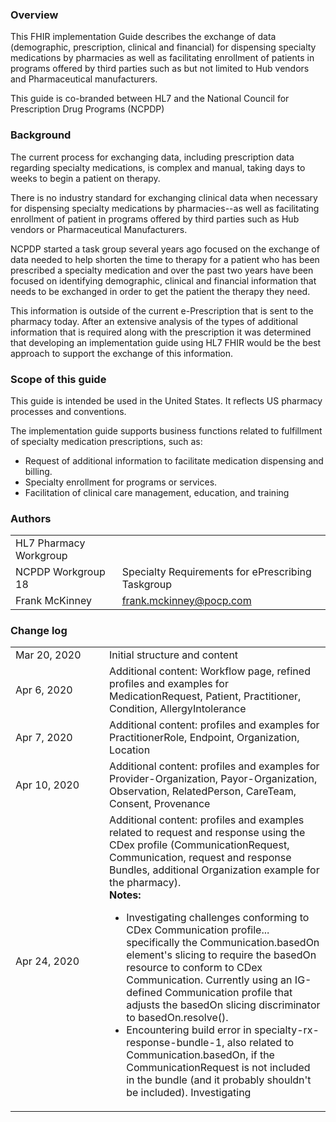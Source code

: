 ### Overview
This FHIR implementation Guide describes the exchange of data (demographic, prescription, clinical and financial) for dispensing specialty medications by pharmacies as well as facilitating enrollment of patients in programs offered by third parties such as but not limited to Hub vendors and Pharmaceutical manufacturers.

This guide is co-branded between HL7 and the National Council for Prescription Drug Programs (NCPDP)

### Background

The current process for exchanging data, including prescription data regarding specialty medications, is complex and manual, taking days to weeks to begin a patient on therapy. 

There is no industry standard for exchanging clinical data when necessary for dispensing specialty medications by pharmacies--as well as facilitating enrollment of patient in programs offered by third parties such as Hub vendors or Pharmaceutical Manufacturers. 

NCPDP started a task group several years ago focused on the exchange of data needed to help shorten the time to therapy for a patient who has been prescribed a specialty medication and over the past two years have been focused on identifying demographic, clinical and financial information that needs to be exchanged in order to get the patient the therapy they need. 

This information is outside of the current e-Prescription that is sent to the pharmacy today. After an extensive analysis of the types of additional information that is required along with the prescription it was determined that developing an implementation guide using HL7 FHIR would be the best approach to support the exchange of this information. 

### Scope of this guide

This guide is intended be used in the United States. It reflects US pharmacy processes and conventions.

The implementation guide supports business functions related to fulfillment of specialty medication prescriptions, such as:

- Request of additional information to facilitate medication dispensing and billing.
- Specialty enrollment for programs or services.
- Facilitation of clinical care management, education, and training

### Authors

  <table>
    <tbody>
	  <tr>
		<td>HL7 Pharmacy Workgroup</td>
		<td></td>
  	  </tr>
	  <tr>
		<td>NCPDP Workgroup 18</td>
		<td>Specialty Requirements for ePrescribing Taskgroup</td>
  	  </tr>
	  <tr>
		<td>Frank McKinney</td>
		<td><a href="mailto:frank.mckinney@pocp.com">frank.mckinney@pocp.com</a></td>
	  </tr>
	</tbody>
  </table>

### Change log
  <table style="width:100%">
      <colgroup><col span="1" style="width:150px"><col></colgroup> 
    <tbody>
	  <tr>
		<td>Mar 20, 2020</td>
		<td>Initial structure and content</td>
  	  </tr>
  	  <tr>
		<td>Apr 6, 2020</td>
		<td>Additional content: Workflow page, refined profiles and examples for MedicationRequest, Patient, Practitioner, Condition, AllergyIntolerance </td>
  	  </tr>
  	  <tr>
		<td>Apr 7, 2020</td>
		<td>Additional content: profiles and examples for PractitionerRole, Endpoint, Organization, Location</td>
  	  </tr>
  	  <tr>
		<td>Apr 10, 2020</td>
		<td>Additional content: profiles and examples for Provider-Organization, Payor-Organization, Observation, RelatedPerson, CareTeam, Consent, Provenance</td>
  	  </tr>
  	  <tr>
		<td>Apr 24, 2020</td>
		<td>Additional content: profiles and examples related to request and response using the CDex profile (CommunicationRequest, Communication, request and response Bundles, additional Organization example for the pharmacy). <br><b>Notes:</b><br> <ul>
            <li>Investigating challenges conforming to CDex Communication profile... specifically the Communication.basedOn element's slicing to require the basedOn resource to conform to CDex Communication. Currently using an IG-defined Communication profile that adjusts the basedOn slicing discriminator to basedOn.resolve().</li><li>Encountering build error in specialty-rx-response-bundle-1, also related to Communication.basedOn, if the CommunicationRequest is not included in the bundle (and it probably shouldn't be included). Investigating</li>
            </ul></td>
  	  </tr>




</tbody>
  </table>